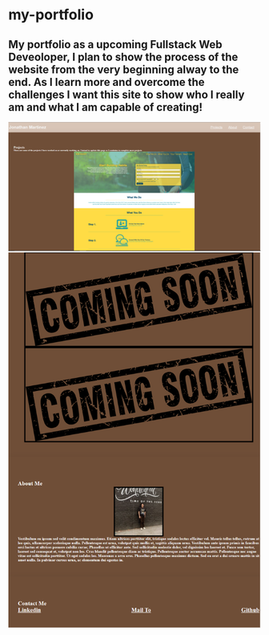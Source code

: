 # my-portfolio
<h2> My portfolio as a upcoming Fullstack Web Deveoloper, I plan to show the process of the website from the very beginning alway to the end. As I learn more and overcome the challenges I want this site to show who I really am and what I am capable of creating! </h2>

![Screenshot1](assets\images\Screenshot_2.png)
![Screenshot2](assets\images\Screenshot_3.png)
